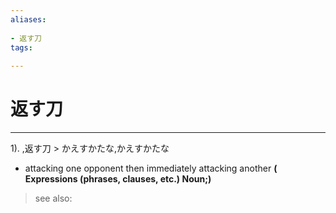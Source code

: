 ```yaml
---
aliases:
    
- 返す刀
tags:
    
---
```


# 返す刀
---
1).
,返す刀 > かえすかたな,かえすかたな

- attacking one opponent then immediately attacking another
**( Expressions (phrases, clauses, etc.) Noun;)**
> see also: 
            